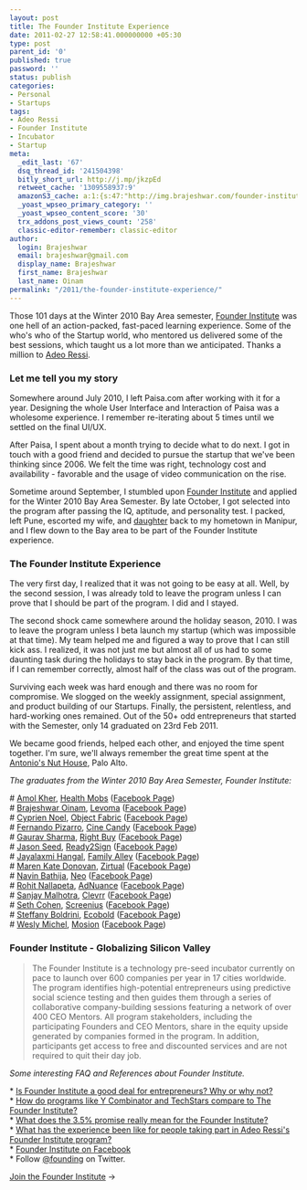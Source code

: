 ```yaml
---
layout: post
title: The Founder Institute Experience
date: 2011-02-27 12:58:41.000000000 +05:30
type: post
parent_id: '0'
published: true
password: ''
status: publish
categories:
- Personal
- Startups
tags:
- Adeo Ressi
- Founder Institute
- Incubator
- Startup
meta:
  _edit_last: '67'
  dsq_thread_id: '241504398'
  bitly_short_url: http://j.mp/jkzpEd
  retweet_cache: '1309558937:9'
  amazonS3_cache: a:1:{s:47:"http://img.brajeshwar.com/founder-institute.jpg";a:1:{s:9:"timestamp";i:1488523768;}}
  _yoast_wpseo_primary_category: ''
  _yoast_wpseo_content_score: '30'
  trx_addons_post_views_count: '258'
  classic-editor-remember: classic-editor
author:
  login: Brajeshwar
  email: brajeshwar@gmail.com
  display_name: Brajeshwar
  first_name: Brajeshwar
  last_name: Oinam
permalink: "/2011/the-founder-institute-experience/"
---
```

<p>Those 101 days at the Winter 2010 Bay Area semester, <a href="http://fi.co/join/graduate-Brajeshwar_Oinam">Founder Institute</a> was one hell of an action-packed, fast-paced learning experience. Some of the who's who of the Startup world, who mentored us delivered some of the best sessions, which taught us a lot more than we anticipated. Thanks a million to <a href="http://www.linkedin.com/in/adeoressi">Adeo Ressi</a>.</p>
<h3>Let me tell you my story</h3>
<p>Somewhere around July 2010, I left Paisa.com after working with it for a year. Designing the whole User Interface and Interaction of Paisa was a wholesome experience. I remember re-iterating about 5 times until we settled on the final UI/UX.</p>
<p>After Paisa, I spent about a month trying to decide what to do next. I got in touch with a good friend and decided to pursue the startup that we've been thinking since 2006. We felt the time was right, technology cost and availability - favorable and the usage of video communication on the rise.</p>
<p>Sometime around September, I stumbled upon <a href="http://fi.co/join/graduate-Brajeshwar_Oinam">Founder Institute</a> and applied for the Winter 2010 Bay Area Semester. By late October, I got selected into the program after passing the IQ, aptitude, and personality test. I packed, left Pune, escorted my wife, and <a href="http://laaija.com/">daughter</a> back to my hometown in Manipur, and I flew down to the Bay area to be part of the Founder Institute experience.</p>
<h3>The Founder Institute Experience</h3>
<p>The very first day, I realized that it was not going to be easy at all. Well, by the second session, I was already told to leave the program unless I can prove that I should be part of the program. I did and I stayed.</p>
<p>The second shock came somewhere around the holiday season, 2010. I was to leave the program unless I beta launch my startup (which was impossible at that time). My team helped me and figured a way to prove that I can still kick ass. I realized, it was not just me but almost all of us had to some daunting task during the holidays to stay back in the program. By that time, if I can remember correctly, almost half of the class was out of the program.</p>
<p>Surviving each week was hard enough and there was no room for compromise. We slogged on the weekly assignment, special assignment, and product building of our Startups. Finally, the persistent, relentless, and hard-working ones remained. Out of the 50+ odd entrepreneurs that started with the Semester, only 14 graduated on 23rd Feb 2011.</p>
<p>We became good friends, helped each other, and enjoyed the time spent together. I'm sure, we'll always remember the great time spent at the <a href="http://www.yelp.com/biz/antonios-nut-house-palo-alto">Antonio's Nut House</a>, Palo Alto.</p>
<p><em>The graduates from the Winter 2010 Bay Area Semester, Founder Institute:</em></p>
<p># <a href="http://www.linkedin.com/in/amolkher">Amol Kher</a>, <a href="http://www.healthmobs.com/">Health Mobs</a> (<a href="http://www.facebook.com/healthmobs">Facebook Page</a>)<br />
# <a href="http://www.linkedin.com/in/brajeshwar">Brajeshwar Oinam</a>, <a href="http://levoma.com/">Levoma</a> (<a href="http://www.facebook.com/pages/Levoma/101675196554390">Facebook Page</a>)<br />
# <a href="http://www.linkedin.com/in/cypriennoel">Cyprien Noel</a>, <a href="http://objectfabric.com/">Object Fabric</a> (<a href="http://www.facebook.com/pages/ObjectFabric/172309392798507">Facebook Page</a>)<br />
# <a href="http://www.linkedin.com/in/fernandopizarro">Fernando Pizarro</a>, <a href="http://www.cinecandy.com/">Cine Candy</a> (<a href="http://www.facebook.com/pages/Cinecandy/181767748519762">Facebook Page</a>)<br />
# <a href="http://www.linkedin.com/in/gauravsharmaln">Gaurav Sharma</a>, <a href="http://rightbuy.com/">Right Buy</a> (<a href="http://www.facebook.com/rightbuy">Facebook Page</a>)<br />
# <a href="http://www.linkedin.com/in/jasonseed">Jason Seed</a>, <a href="http://www.ready2sign.com/">Ready2Sign</a> (<a href="http://www.facebook.com/pages/Ready-2-Sign/186703101342952">Facebook Page</a>)<br />
# <a href="http://www.linkedin.com/in/jayahangal">Jayalaxmi Hangal</a>, <a href="http://family-alley.com/">Family Alley</a> (<a href="http://apps.facebook.com/beautiful_families/">Facebook Page</a>)<br />
# <a href="http://www.linkedin.com/in/marenkate">Maren Kate Donovan</a>, <a href="http://zirtual.com/">Zirtual</a> (<a href="http://www.facebook.com/pages/Zirtual/201621619853004">Facebook Page</a>)<br />
# <a href="http://www.linkedin.com/in/navinbathija">Navin Bathija</a>, <a href="http://www.myneoloan.com/">Neo</a> (<a href="http://www.facebook.com/MyNeoLoan">Facebook Page</a>)<br />
# <a href="http://www.linkedin.com/in/rohitnallapeta">Rohit Nallapeta</a>, <a href="http://adnuance.com/">AdNuance</a> (<a href="http://www.facebook.com/pages/AdNuance-Inc/126414150764731">Facebook Page</a>)<br />
# <a href="http://www.linkedin.com/in/sanjaysanmalhotra">Sanjay Malhotra</a>, <a href="http://clevrr.com/">Clevrr</a> (<a href="http://www.facebook.com/Clevrr">Facebook Page</a>)<br />
# <a href="http://www.linkedin.com/in/sethmcohen">Seth Cohen</a>, <a href="http://www.screenius.com/">Screenius</a> (<a href="http://www.facebook.com/pages/Screenius/187431201289246">Facebook Page</a>)<br />
# <a href="http://www.linkedin.com/in/steffbold">Steffany Boldrini</a>, <a href="http://ecobold.com/">Ecobold</a> (<a href="http://www.facebook.com/EcoBold">Facebook Page</a>)<br />
# <a href="http://www.linkedin.com/in/weslymichel">Wesly Michel</a>, <a href="http://mosion.me/">Mosion</a> (<a href="http://www.facebook.com/pages/Mosion/193922787293912">Facebook Page</a>)</p>
<h3>Founder Institute - Globalizing Silicon Valley</h3>
<blockquote><p>The Founder Institute is a technology pre-seed incubator currently on pace to launch over 600 companies per year in 17 cities worldwide. The program identifies high-potential entrepreneurs using predictive social science testing and then guides them through a series of collaborative company-building sessions featuring a network of over 400 CEO Mentors. All program stakeholders, including the participating Founders and CEO Mentors, share in the equity upside generated by companies formed in the program. In addition, participants get access to free and discounted services and are not required to quit their day job.</p></blockquote>
<p><em>Some interesting FAQ and References about Founder Institute.</em></p>
<p>* <a href="http://www.quora.com/Is-Founder-Institute-a-good-deal-for-entrepreneurs-Why-or-why-not">Is Founder Institute a good deal for entrepreneurs? Why or why not?</a><br />
* <a href="http://www.quora.com/How-do-programs-like-Y-Combinator-and-TechStars-compare-to-The-Founder-Institute">How do programs like Y Combinator and TechStars compare to The Founder Institute?</a><br />
* <a href="http://www.quora.com/What-does-the-3-5-promise-really-mean-for-the-Founder-Institute">What does the 3.5% promise really mean for the Founder Institute?</a><br />
* <a href="http://www.quora.com/Founder-Institute/What-has-the-experience-been-like-for-people-taking-part-in-Adeo-Ressis-Founder-Institute-program">What has the experience been like for people taking part in Adeo Ressi's Founder Institute program?</a><br />
* <a href="http://www.facebook.com/pages/The-Founder-Institute/176659728864">Founder Institute on Facebook</a><br />
* Follow <a href="http://twitter.com/founding">@founding</a> on Twitter.</p>
<p><a href="http://fi.co/join/graduate-Brajeshwar_Oinam">Join the Founder Institute</a> &rarr;</p>
